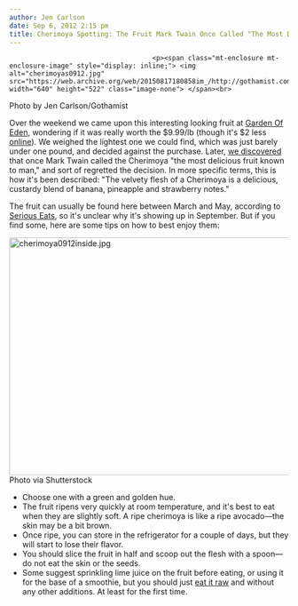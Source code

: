 ```yaml
---
author: Jen Carlson
date: Sep 6, 2012 2:15 pm
title: Cherimoya Spotting: The Fruit Mark Twain Once Called "The Most Delicious Fruit Known To Man"
---
```


	
										<p><span class="mt-enclosure mt-enclosure-image" style="display: inline;"> <img alt="cherimoyas0912.jpg" src="https://web.archive.org/web/20150817180858im_/http://gothamist.com/attachments/arts_jen/cherimoyas0912.jpg" width="640" height="522" class="image-none"> </span><br>
<span class="photo_caption">Photo by Jen Carlson/Gothamist</span></p>

<p>Over the weekend we came upon this interesting looking fruit at <a href="https://web.archive.org/web/20150817180858/http://www.edengourmet.com/store/">Garden Of Eden</a>, wondering if it was really worth the $9.99/lb (though it&apos;s $2 less <a href="https://web.archive.org/web/20150817180858/http://www.edengourmet.com/store/brooklynheights/fruit-vegetables/fruit/tropical-fruits/seasonal-and-specialty/cherimoya.html">online</a>). We weighed the lightest one we could find, which was just barely under one pound, and decided against the purchase. Later, <a href="https://web.archive.org/web/20150817180858/https://twitter.com/jenist/status/242278087037956096">we discovered</a> that once Mark Twain called the Cherimoya &quot;the most delicious fruit known to man,&quot; and sort of regretted the decision. In more specific terms, this is how it&apos;s been described: &quot;The velvety flesh of a Cherimoya is a delicious, custardy blend of banana, pineapple and strawberry notes.&quot;</p>

<p>The fruit can usually be found here between March and May, according to <a href="https://web.archive.org/web/20150817180858/http://www.seriouseats.com/2010/03/in-season-cherimoyas-choosing-storing-recipes-20100313.html">Serious Eats</a>, so it&apos;s unclear why it&apos;s showing up in September. But if you find some, here are some tips on how to best enjoy them: </p>

<p><span class="mt-enclosure mt-enclosure-image" style="display: inline;"> <img alt="cherimoya0912inside.jpg" src="https://web.archive.org/web/20150817180858im_/http://gothamist.com/attachments/arts_jen/cherimoya0912inside.jpg" width="640" height="428" class="image-none"> </span><br>
<span class="photo_caption">Photo via Shutterstock</span></p>

<ul><li>Choose one with a green and golden hue.
</li><li>The fruit ripens very quickly at room temperature, and it&apos;s best to eat when they are slightly soft. A ripe cherimoya is like a ripe avocado&#x2014;the skin may be a bit brown.
</li><li>Once ripe, you can store in the refrigerator for a couple of days, but they will start to lose their flavor.
</li><li>You should slice the fruit in half and scoop out the flesh with a spoon&#x2014;do not eat the skin or the seeds.
</li><li>Some suggest sprinkling lime juice on the fruit before eating, or using it for the base of a smoothie, but you should just <a href="https://web.archive.org/web/20150817180858/http://foodblogga.blogspot.com/2009/01/what-is-cherimoya-perhaps-greatest.html">eat it raw</a> and without any other additions. At least for the first time.</li></ul>					
										
									
				